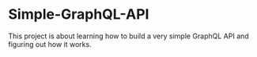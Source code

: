 # Simple-GraphQL-API

This project is about learning how to build a very simple GraphQL API and figuring out how it works. 
